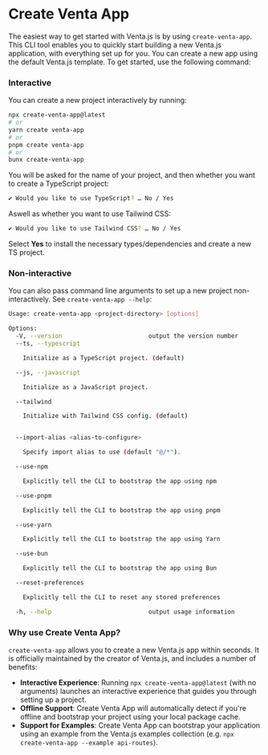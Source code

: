# Create Venta App

The easiest way to get started with Venta.js is by using `create-venta-app`. This CLI tool enables you to quickly start building a new Venta.js application, with everything set up for you. You can create a new app using the default Venta.js template. To get started, use the following command:

### Interactive

You can create a new project interactively by running:

```bash
npx create-venta-app@latest
# or
yarn create venta-app
# or
pnpm create venta-app
# or
bunx create-venta-app
```

You will be asked for the name of your project, and then whether you want to
create a TypeScript project:

```bash
✔ Would you like to use TypeScript? … No / Yes
```


Aswell as whether you want to use Tailwind CSS:
```bash
✔ Would you like to use Tailwind CSS? … No / Yes

```

Select **Yes** to install the necessary types/dependencies and create a new TS project.

### Non-interactive

You can also pass command line arguments to set up a new project
non-interactively. See `create-venta-app --help`:

```bash
Usage: create-venta-app <project-directory> [options]

Options:
  -V, --version                        output the version number
  --ts, --typescript

    Initialize as a TypeScript project. (default)

  --js, --javascript

    Initialize as a JavaScript project.

  --tailwind

    Initialize with Tailwind CSS config. (default)


  --import-alias <alias-to-configure>

    Specify import alias to use (default "@/*").

  --use-npm

    Explicitly tell the CLI to bootstrap the app using npm

  --use-pnpm

    Explicitly tell the CLI to bootstrap the app using pnpm

  --use-yarn

    Explicitly tell the CLI to bootstrap the app using Yarn

  --use-bun

    Explicitly tell the CLI to bootstrap the app using Bun

  --reset-preferences

    Explicitly tell the CLI to reset any stored preferences

  -h, --help                           output usage information
```

### Why use Create Venta App?

`create-venta-app` allows you to create a new Venta.js app within seconds. It is officially maintained by the creator of Venta.js, and includes a number of benefits:

- **Interactive Experience**: Running `npx create-venta-app@latest` (with no arguments) launches an interactive experience that guides you through setting up a project.
- **Offline Support**: Create Venta App will automatically detect if you're offline and bootstrap your project using your local package cache.
- **Support for Examples**: Create Venta App can bootstrap your application using an example from the Venta.js examples collection (e.g. `npx create-venta-app --example api-routes`).
